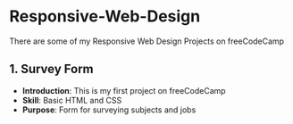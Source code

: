 # Responsive-Web-Design
There are some of my Responsive Web Design Projects on freeCodeCamp

## 1. Survey Form
- **Introduction**: This is my first project on freeCodeCamp 
- **Skill**: Basic HTML and CSS
- **Purpose**: Form for surveying subjects and jobs